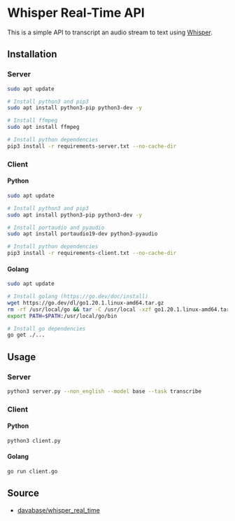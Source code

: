 # Whisper Real-Time API

This is a simple API to transcript an audio stream to text using [Whisper](https://github.com/openai/whisper).

## Installation
### Server
```bash
sudo apt update

# Install python3 and pip3
sudo apt install python3-pip python3-dev -y

# Install ffmpeg
sudo apt install ffmpeg

# Install python dependencies
pip3 install -r requirements-server.txt --no-cache-dir
```

### Client
#### Python
```bash
sudo apt update

# Install python3 and pip3
sudo apt install python3-pip python3-dev -y

# Install portaudio and pyaudio
sudo apt install portaudio19-dev python3-pyaudio

# Install python dependencies
pip3 install -r requirements-client.txt --no-cache-dir
```

#### Golang
```bash
sudo apt update

# Install golang (https://go.dev/doc/install)
wget https://go.dev/dl/go1.20.1.linux-amd64.tar.gz
rm -rf /usr/local/go && tar -C /usr/local -xzf go1.20.1.linux-amd64.tar.gz
export PATH=$PATH:/usr/local/go/bin

# Install go dependencies
go get ./...
```

## Usage
### Server
```bash
python3 server.py --non_english --model base --task transcribe
```

### Client
#### Python
```bash
python3 client.py
```

#### Golang
```bash
go run client.go
```


## Source
- [davabase/whisper_real_time](https://github.com/davabase/whisper_real_time)

